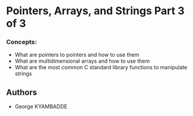 # Pointers, Arrays, and Strings Part 3 of 3

### Concepts:
* What are pointers to pointers and how to use them
* What are multidimensional arrays and how to use them
* What are the most common C standard library functions to manipulate strings


## Authors
* George KYAMBADDE
